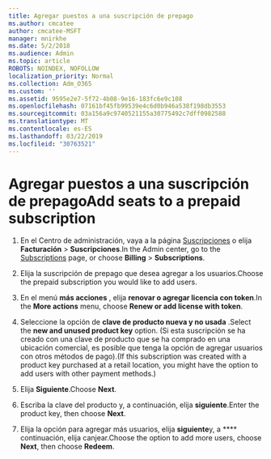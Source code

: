 ```yaml
---
title: Agregar puestos a una suscripción de prepago
ms.author: cmcatee
author: cmcatee-MSFT
manager: mnirkhe
ms.date: 5/2/2018
ms.audience: Admin
ms.topic: article
ROBOTS: NOINDEX, NOFOLLOW
localization_priority: Normal
ms.collection: Adm_O365
ms.custom: ''
ms.assetid: 9595e2e7-5f72-4b08-9e16-183fc6e9c108
ms.openlocfilehash: 07161bf45fb99539e4c6d0b946a538f198db3553
ms.sourcegitcommit: 03a156a9c9740521155a30775492c7dff0982588
ms.translationtype: MT
ms.contentlocale: es-ES
ms.lasthandoff: 03/22/2019
ms.locfileid: "30763521"
---
```

# <a name="add-seats-to-a-prepaid-subscription"></a><span data-ttu-id="ebdc9-102">Agregar puestos a una suscripción de prepago</span><span class="sxs-lookup"><span data-stu-id="ebdc9-102">Add seats to a prepaid subscription</span></span>

1. <span data-ttu-id="ebdc9-103">En el Centro de administración, vaya a la página [Suscripciones](https://go.microsoft.com/fwlink/p/?linkid=842054) o elija **Facturación** \> **Suscripciones**.</span><span class="sxs-lookup"><span data-stu-id="ebdc9-103">In the Admin center, go to the [Subscriptions](https://go.microsoft.com/fwlink/p/?linkid=842054) page, or choose **Billing** \> **Subscriptions**.</span></span>
    
2. <span data-ttu-id="ebdc9-104">Elija la suscripción de prepago que desea agregar a los usuarios.</span><span class="sxs-lookup"><span data-stu-id="ebdc9-104">Choose the prepaid subscription you would like to add users.</span></span>
    
3. <span data-ttu-id="ebdc9-105">En el menú **más acciones** , elija **renovar o agregar licencia con token**.</span><span class="sxs-lookup"><span data-stu-id="ebdc9-105">In the **More actions** menu, choose **Renew or add license with token**.</span></span>
    
4. <span data-ttu-id="ebdc9-106">Seleccione la opción de **clave de producto nueva y no usada** .</span><span class="sxs-lookup"><span data-stu-id="ebdc9-106">Select the **new and unused product key** option.</span></span> <span data-ttu-id="ebdc9-107">(Si esta suscripción se ha creado con una clave de producto que se ha comprado en una ubicación comercial, es posible que tenga la opción de agregar usuarios con otros métodos de pago).</span><span class="sxs-lookup"><span data-stu-id="ebdc9-107">(If this subscription was created with a product key purchased at a retail location, you might have the option to add users with other payment methods.)</span></span> 
    
5. <span data-ttu-id="ebdc9-108">Elija **Siguiente**.</span><span class="sxs-lookup"><span data-stu-id="ebdc9-108">Choose **Next**.</span></span>
    
6. <span data-ttu-id="ebdc9-109">Escriba la clave del producto y, a continuación, elija **siguiente**.</span><span class="sxs-lookup"><span data-stu-id="ebdc9-109">Enter the product key, then choose **Next**.</span></span>
    
7. <span data-ttu-id="ebdc9-110">Elija la opción para agregar más usuarios, elija **siguiente**y, a \*\*\*\* continuación, elija canjear.</span><span class="sxs-lookup"><span data-stu-id="ebdc9-110">Choose the option to add more users, choose **Next**, then choose **Redeem**.</span></span>
    

